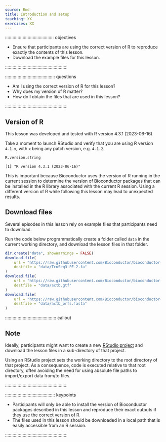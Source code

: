 ```yaml
---
source: Rmd
title: Introduction and setup
teaching: XX
exercises: XX
---
```




::::::::::::::::::::::::::::::::::::::: objectives

- Ensure that participants are using the correct version of R to reproduce exactly the contents of this lesson.
- Download the example files for this lesson.

::::::::::::::::::::::::::::::::::::::::::::::::::

:::::::::::::::::::::::::::::::::::::::: questions

- Am I using the correct version of R for this lesson?
- Why does my version of R matter?
- How do I obtain the files that are used in this lesson?

::::::::::::::::::::::::::::::::::::::::::::::::::

## Version of R

This lesson was developed and tested with R version 4.3.1 (2023-06-16).

Take a moment to launch RStudio and verify that you are using R version `4.1.x`, with `x` being any patch version, e.g. `4.1.2`.


```r
R.version.string
```

```{.output}
[1] "R version 4.3.1 (2023-06-16)"
```

This is important because Bioconductor uses the version of R running in the current session to determine the version of Bioconductor packages that can be installed in the R library associated with the current R session.
Using a different version of R while following this lesson may lead to unexpected results.

## Download files

Several episodes in this lesson rely on example files that participants need to download.

Run the code below programmatically create a folder called `data` in the current working directory, and download the lesson files in that folder.


```r
dir.create("data", showWarnings = FALSE)
download.file(
    url = "https://raw.githubusercontent.com/Bioconductor/bioconductor-teaching/master/data/TrimmomaticAdapters/TruSeq3-PE-2.fa", 
    destfile = "data/TruSeq3-PE-2.fa"
)
download.file(
    url = "https://raw.githubusercontent.com/Bioconductor/bioconductor-teaching/master/data/ActbGtf/actb.gtf", 
    destfile = "data/actb.gtf"
)
download.file(
    url = "https://raw.githubusercontent.com/Bioconductor/bioconductor-teaching/master/data/ActbOrf/actb_orfs.fasta", 
    destfile = "data/actb_orfs.fasta"
)
```

:::::::::::::::::::::::::::::::::::::::::  callout

## Note

Ideally, participants might want to create a new [RStudio project][external-rstudio-project] and download the lesson files in a sub-directory of that project.

Using an RStudio project sets the working directory to the root directory of that project.
As a consequence, code is executed relative to that root directory, often avoiding the need for using absolute file paths to import/export data from/to files.


::::::::::::::::::::::::::::::::::::::::::::::::::

[external-rstudio-project]: https://support.rstudio.com/hc/en-us/articles/200526207-Using-Projects


:::::::::::::::::::::::::::::::::::::::: keypoints

- Participants will only be able to install the version of Bioconductor packages described in this lesson and reproduce their exact outputs if they use the correct version of R.
- The files used in this lesson should be downloaded in a local path that is easily accessible from an R session.

::::::::::::::::::::::::::::::::::::::::::::::::::


